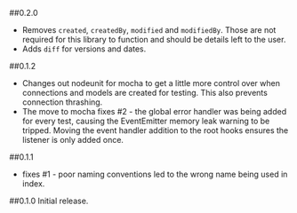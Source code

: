##0.2.0
- Removes `created`, `createdBy`, `modified` and `modifiedBy`.  Those are not required for this library to function and should be details left to the user.
- Adds `diff` for versions and dates.

##0.1.2
- Changes out nodeunit for mocha to get a little more control over when connections and models are created for testing.  This also prevents connection thrashing.
- The move to mocha fixes #2 - the global error handler was being added for every test, causing the EventEmitter memory leak warning to be tripped.  Moving the event handler addition to the root hooks ensures the listener is only added once.

##0.1.1
- fixes #1 - poor naming conventions led to the wrong name being used in index.

##0.1.0
Initial release.
